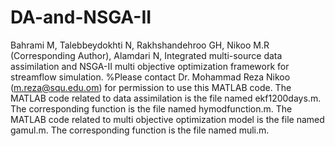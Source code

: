 # DA-and-NSGA-II
Bahrami M, Talebbeydokhti N, Rakhshandehroo GH, Nikoo M.R (Corresponding Author), Alamdari N, Integrated multi-source data assimilation and NSGA-II multi objective optimization framework for streamflow simulation.
%Please contact Dr. Mohammad Reza Nikoo (m.reza@squ.edu.om) for permission to use this MATLAB code.
The MATLAB code related to data assimilation is the file named ekf1200days.m. The corresponding function is the file named hymodfunction.m.
The MATLAB code related to multi objective optimization model is the file named gamul.m. The corresponding function is the file named muli.m.
